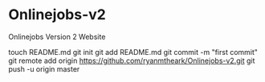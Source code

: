 Onlinejobs-v2
=============

Onlinejobs Version 2 Website

touch README.md
git init
git add README.md
git commit -m "first commit"
git remote add origin https://github.com/ryanmtheark/Onlinejobs-v2.git
git push -u origin master
